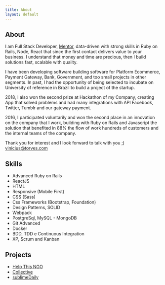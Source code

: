 ```yaml
---
title: About
layout: default
---
```

<h2> About </h2>

<p>I am Full Stack Developer, <a href="/mentor">Mentor</a>,  data-driven with strong skills in Ruby on Rails, Node, React that since the first contact delivers value to your business. I understand that money and time are precious, then I build solutions fast, scalable with quality.</p>
<p>I have been developing software building software for Platform Ecommerce, Payment Gateway, Bank, Government, and too small projects in other segments. In past, I had the opportunity of being selected to incubate on University of reference in Brazil to build a project of the startup.</p>
<p>2018, I also won the second prize at Hackathon of my Company, creating App that solved problems and had many integrations with API Facebook, Twitter, Tumblr and our gateway payment.</p>
<p>2016, I participated voluntarily and won the second place in an innovation on the company that I work, building with Ruby on Rails and Javascript the solution that benefited in 88% the flow of work hundreds of customers and the internal teams of the company.</p>

Thank you for interest and I look forward to talk with you ;)
vinicius@torves.com



<h2>Skills</h2>

<ul class="skill-list">
  <li>Advanced Ruby on Rails</li>
  <li>ReactJS</li>
  <li>HTML</li>
	<li>Responsive (Mobile First)</li>
	<li>CSS (Sass)</li>
	<li>Css Frameworks (Bootstrap, Foundation)</li>
	<li>Design Patterns, SOLID</li>
	<li>Webpack</li>
	<li>PostgreSql, MySQL - MongoDB</li>
  <li>Git Advanced</li>
  <li>Docker</li>
  <li>BDD, TDD e Continuous Integration</li>
  <li>XP, Scrum and Kanban</li>
</ul>

<h2>Projects</h2>
<ul>
 <li><a href="https://github.com/HelpThisNGO/help_this_ngo ">Help This NGO</a></li>
 <li><a href="https://github.com/vtorves/collective">Collective</a></li>
 <li><a href="https://github.com/vtorves/sublimeDaily">sublimeDaily</a></li>
</ul>
